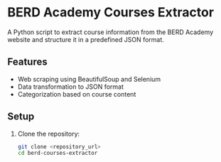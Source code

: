 # BERD Academy Courses Extractor

A Python script to extract course information from the BERD Academy website and structure it in a predefined JSON format.

## Features

- Web scraping using BeautifulSoup and Selenium
- Data transformation to JSON format
- Categorization based on course content

## Setup

1. Clone the repository:
   ```bash
   git clone <repository_url>
   cd berd-courses-extractor
   ```
